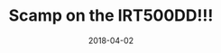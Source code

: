 ---
title: Scamp on the IRT500DD!!!
date: 2018-04-02
description: Scamp on the IRT500DD!!! 
thumb: /assets/images/photo-gallery/scamp.jpeg
image: /assets/images/photo-gallery/scamp.jpeg
# angler-name: 

reel-type: spinning
reel-series: 500 

# location: Someplace, United States
# fish: Shark
# fish-length: 49 in.
# fish-weight: 78 lbs.
---